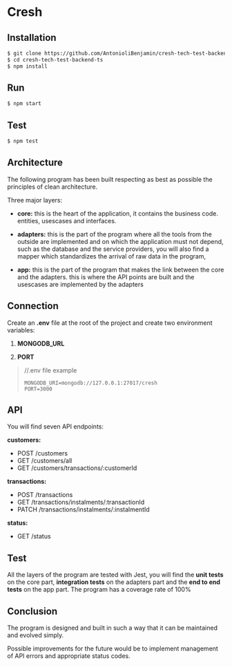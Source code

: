 # Cresh

## Installation

```bash
$ git clone https://github.com/AntonioliBenjamin/cresh-tech-test-backend-ts.git
$ cd cresh-tech-test-backend-ts
$ npm install
```
 ## Run 
```bash
$ npm start
```

 ## Test

```bash
$ npm test
```

## Architecture

The following program has been built respecting as best as possible the principles of clean architecture.

Three major layers:

- **core:** this is the heart of the application, it contains the business code. entities, usescases and interfaces.

- **adapters:** this is the part of the program where all the tools from the outside are implemented and on which the application must not depend, such as the database and the service providers, you will also find a mapper which standardizes the arrival of raw data in the program, 

- **app:** this is the part of the program that makes the link between the core and the adapters. this is where the API points are built and the usescases are implemented by the adapters

## Connection

Create an **.env** file at the root of the project and create two environment variables:

 1. **MONGODB_URL**
    
 2. **PORT**

>    //.env file example
>    
>     MONGODB_URI=mongodb://127.0.0.1:27017/cresh
>     PORT=3000
  

## API
You will find seven API endpoints:

**customers:**
 - POST  /customers
 - GET  /customers/all
 - GET  /customers/transactions/:customerId

**transactions:**
 - POST  /transactions
 - GET  /transactions/instalments/:transactionId
 - PATCH  /transactions/instalments/:instalmentId

**status:**
 - GET  /status

## Test
  
All the layers of the program are tested with Jest, you will find the **unit tests** on the core part, **integration tests** on the adapters part and the **end to end tests** on the app part.  The program has a coverage rate of 100%

## Conclusion

The program is designed and built in such a way that it can be maintained and evolved simply.

Possible improvements for the future would be to implement management of API errors and appropriate status codes.
